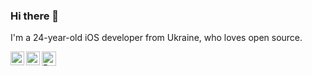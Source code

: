 ### Hi there 👋
I'm a 24-year-old iOS developer from Ukraine, who loves open source.<br>

<a href="https://t.me/talserhii/" title="Telegram">
  <img align="left" alt="Telegram" height="22px" src="https://user-images.githubusercontent.com/50111192/172144932-658951ce-ac8e-46dd-8e86-64360bdcc8ff.svg" />
</a>
<a href="https://linkedin.com/in/obrienser/" title="LinkedIN">
  <img align="left" alt="LinkedIN" height="22px" src="https://raw.githubusercontent.com/peterthehan/peterthehan/master/assets/linkedin.svg" />
</a>
<a href="https://www.buymeacoffee.com/obrienser" title="Buy Me A Coffee">
  <img align="left" alt="Buy Me A Coffee" height="23" src="https://cdn.buymeacoffee.com/buttons/v2/default-yellow.png">
</a>
